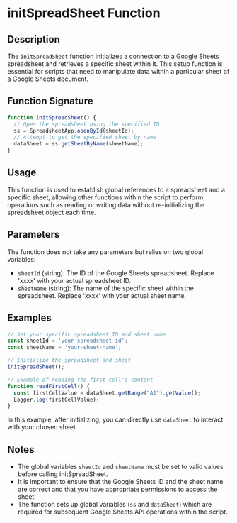 # initSpreadSheet Function

## Description

The `initSpreadSheet` function initializes a connection to a Google Sheets spreadsheet and retrieves a specific sheet within it. This setup function is essential for scripts that need to manipulate data within a particular sheet of a Google Sheets document.

## Function Signature

```javascript
function initSpreadSheet() {
  // Open the spreadsheet using the specified ID
  ss = SpreadsheetApp.openById(sheetId);
  // Attempt to get the specified sheet by name
  dataSheet = ss.getSheetByName(sheetName);
}
```

## Usage

This function is used to establish global references to a spreadsheet and a specific sheet, allowing other functions within the script to perform operations such as reading or writing data without re-initializing the spreadsheet object each time.

## Parameters

The function does not take any parameters but relies on two global variables:
  - `sheetId` (string): The ID of the Google Sheets spreadsheet. Replace 'xxxx' with your actual spreadsheet ID.
  - `sheetName` (string): The name of the specific sheet within the spreadsheet. Replace 'xxxx' with your actual sheet name.
    
## Examples
```javascript
// Set your specific spreadsheet ID and sheet name
const sheetId = 'your-spreadsheet-id';
const sheetName = 'your-sheet-name';

// Initialize the spreadsheet and sheet
initSpreadSheet();

// Example of reading the first cell's content
function readFirstCell() {
  const firstCellValue = dataSheet.getRange("A1").getValue();
  Logger.log(firstCellValue);
}
```
In this example, after initializing, you can directly use `dataSheet` to interact with your chosen sheet.

## Notes

- The global variables `sheetId` and `sheetName` must be set to valid values before calling initSpreadSheet.
- It is important to ensure that the Google Sheets ID and the sheet name are correct and that you have appropriate permissions to access the sheet.
- The function sets up global variables (`ss` and `dataSheet`) which are required for subsequent Google Sheets API operations within the script.
